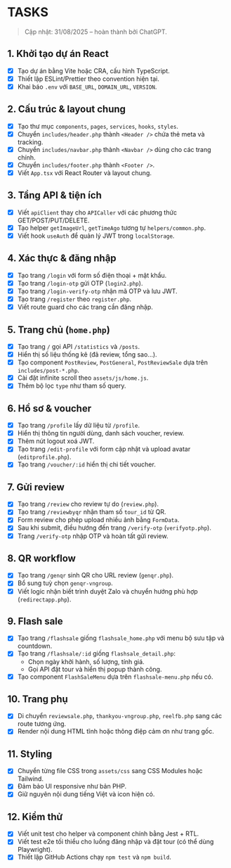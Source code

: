 # TASKS
> Cập nhật: 31/08/2025 – hoàn thành bởi ChatGPT.

## 1. Khởi tạo dự án React
- [x] Tạo dự án bằng Vite hoặc CRA, cấu hình TypeScript.
- [x] Thiết lập ESLint/Prettier theo convention hiện tại.
- [x] Khai báo `.env` với `BASE_URL`, `DOMAIN_URL`, `VERSION`.

## 2. Cấu trúc & layout chung
- [x] Tạo thư mục `components`, `pages`, `services`, `hooks`, `styles`.
- [x] Chuyển `includes/header.php` thành `<Header />` chứa thẻ meta và tracking.
- [x] Chuyển `includes/navbar.php` thành `<Navbar />` dùng cho các trang chính.
- [x] Chuyển `includes/footer.php` thành `<Footer />`.
- [x] Viết `App.tsx` với React Router và layout chung.

## 3. Tầng API & tiện ích
- [x] Viết `apiClient` thay cho `APICaller` với các phương thức GET/POST/PUT/DELETE.
- [x] Tạo helper `getImageUrl`, `getTimeAgo` tương tự `helpers/common.php`.
- [x] Viết hook `useAuth` để quản lý JWT trong `localStorage`.

## 4. Xác thực & đăng nhập
- [x] Tạo trang `/login` với form số điện thoại + mật khẩu.
- [x] Tạo trang `/login-otp` gửi OTP (`login2.php`).
- [x] Tạo trang `/login-verify-otp` nhận mã OTP và lưu JWT.
- [x] Tạo trang `/register` theo `register.php`.
- [x] Viết route guard cho các trang cần đăng nhập.

## 5. Trang chủ (`home.php`)
- [x] Tạo trang `/` gọi API `/statistics` và `/posts`.
- [x] Hiển thị số liệu thống kê (đã review, tổng sao...).
- [x] Tạo component `PostReview`, `PostGeneral`, `PostReviewSale` dựa trên `includes/post-*.php`.
- [x] Cài đặt infinite scroll theo `assets/js/home.js`.
- [x] Thêm bộ lọc `type` như tham số query.

## 6. Hồ sơ & voucher
- [x] Tạo trang `/profile` lấy dữ liệu từ `/profile`.
- [x] Hiển thị thông tin người dùng, danh sách voucher, review.
- [x] Thêm nút logout xoá JWT.
- [x] Tạo trang `/edit-profile` với form cập nhật và upload avatar (`editprofile.php`).
- [x] Tạo trang `/voucher/:id` hiển thị chi tiết voucher.

## 7. Gửi review
- [x] Tạo trang `/review` cho review tự do (`review.php`).
- [x] Tạo trang `/reviewbyqr` nhận tham số `tour_id` từ QR.
- [x] Form review cho phép upload nhiều ảnh bằng `FormData`.
- [x] Sau khi submit, điều hướng đến trang `/verify-otp` (`verifyotp.php`).
- [x] Trang `/verify-otp` nhập OTP và hoàn tất gửi review.

## 8. QR workflow
- [x] Tạo trang `/genqr` sinh QR cho URL review (`genqr.php`).
- [x] Bổ sung tuỳ chọn `genqr-vngroup`.
- [x] Viết logic nhận biết trình duyệt Zalo và chuyển hướng phù hợp (`redirectapp.php`).

## 9. Flash sale
- [x] Tạo trang `/flashsale` giống `flashsale_home.php` với menu bộ sưu tập và countdown.
- [x] Tạo trang `/flashsale/:id` giống `flashsale_detail.php`:
  - Chọn ngày khởi hành, số lượng, tính giá.
  - Gọi API đặt tour và hiển thị popup thành công.
- [x] Tạo component `FlashSaleMenu` dựa trên `flashsale-menu.php` nếu có.

## 10. Trang phụ
- [x] Di chuyển `reviewsale.php`, `thankyou-vngroup.php`, `reelfb.php` sang các route tương ứng.
- [x] Render nội dung HTML tĩnh hoặc thông điệp cảm ơn như trang gốc.

## 11. Styling
- [x] Chuyển từng file CSS trong `assets/css` sang CSS Modules hoặc Tailwind.
- [x] Đảm bảo UI responsive như bản PHP.
- [x] Giữ nguyên nội dung tiếng Việt và icon hiện có.

## 12. Kiểm thử
- [x] Viết unit test cho helper và component chính bằng Jest + RTL.
- [x] Viết test e2e tối thiểu cho luồng đăng nhập và đặt tour (có thể dùng Playwright).
- [x] Thiết lập GitHub Actions chạy `npm test` và `npm build`.
